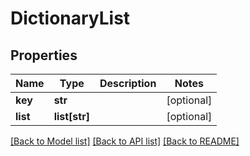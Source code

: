 # DictionaryList

## Properties
Name | Type | Description | Notes
------------ | ------------- | ------------- | -------------
**key** | **str** |  | [optional] 
**list** | **list[str]** |  | [optional] 

[[Back to Model list]](../README.md#documentation-for-models) [[Back to API list]](../README.md#documentation-for-api-endpoints) [[Back to README]](../README.md)


